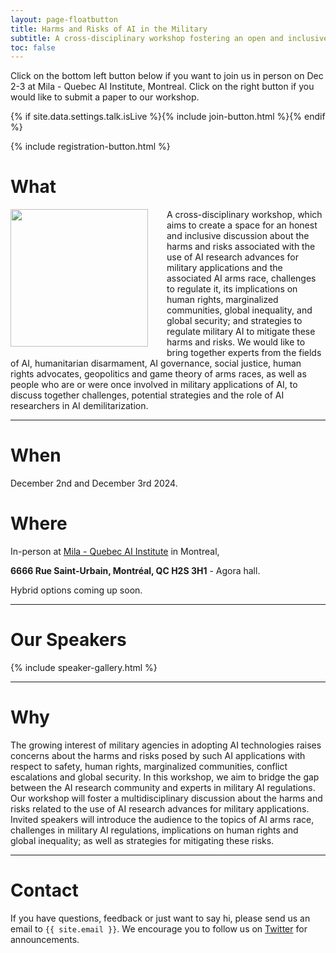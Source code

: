 ```yaml
---
layout: page-floatbutton
title: Harms and Risks of AI in the Military
subtitle: A cross-disciplinary workshop fostering an open and inclusive discussion on the harms and risks of using AI for military purposes
toc: false
---
```


Click on the bottom left button below if you want to join us in person on Dec 2-3 at Mila - Quebec AI Institute, Montreal. Click on the right button if you would like to submit a paper to our workshop.

{% if site.data.settings.talk.isLive %}{% include join-button.html %}{% endif %}

{% include registration-button.html %}



# What

<img src="{{ site.logo }}" style="width:220px;vertical-align:middle;padding-right:30px;padding-bottom:10px;float:left">
A cross-disciplinary workshop, which aims to create a space for an honest and inclusive discussion about the harms and risks associated with the use of AI research advances for military applications and the associated AI arms race, challenges to regulate it, its implications on human rights, marginalized communities, global inequality, and global security; and strategies to regulate military AI to mitigate these harms and risks. We would like to bring together experts from the fields of AI, humanitarian disarmament, AI governance, social justice, human rights advocates, geopolitics and game theory of arms races, as well as people who are or were once involved in military applications of AI, to discuss together challenges, potential strategies and the role of AI researchers in AI demilitarization.

---

# When

December 2nd and December 3rd 2024.

# Where

In-person at [Mila - Quebec AI Institute](https://mila.quebec/) in Montreal,

**6666 Rue Saint-Urbain, Montréal, QC H2S 3H1** - Agora hall.

Hybrid options coming up soon.

---

# Our Speakers

{% include speaker-gallery.html %}

---

# Why

The growing interest of military agencies in adopting AI technologies raises concerns about the harms and risks posed by such AI applications with respect to safety, human rights, marginalized communities, conflict escalations and global security.  In this workshop, we aim to bridge the gap between the AI research community and experts in military AI regulations. Our workshop will foster a multidisciplinary discussion about the harms and risks related to the use of AI research advances for military applications. Invited speakers will introduce the audience to the topics of AI arms race, challenges in military AI regulations, implications on human rights and global inequality; as well as strategies for mitigating these risks.

<!-- ---

# Who

Do we need this? -->
<!-- We are a group of early-career AI researchers and friends taking personally the situation in Ukraine. We know first hand the challenges which Ukrainians have been facing due to the war and we want to support them as much as we can. You are very welcome to read [more about us](./team) and [get in touch!](#contact) -->

---

# Contact
If you have questions, feedback or just want to say hi, please send us an email to `{{ site.email }}`. We encourage you to follow us on [Twitter](https://twitter.com/harmsrisksaimilitary) for announcements.
